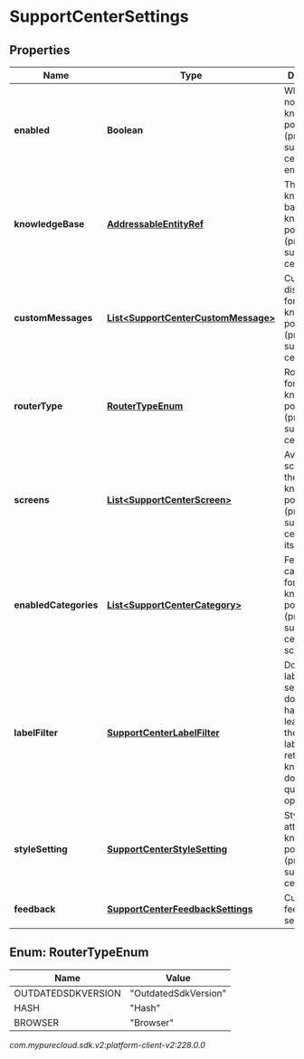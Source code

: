# SupportCenterSettings


## Properties

| Name | Type | Description | Notes |
| ------------ | ------------- | ------------- | ------------- |
| **enabled** | **Boolean** | Whether or not knowledge portal (previously support center) is enabled |  |
| **knowledgeBase** | [**AddressableEntityRef**](AddressableEntityRef) | The knowledge base for knowledge portal (previously support center) |  |
| **customMessages** | [**List&lt;SupportCenterCustomMessage&gt;**](SupportCenterCustomMessage) | Customizable display texts for knowledge portal (previously support center) |  [optional] |
| **routerType** | [**RouterTypeEnum**](#Enum--RouterTypeEnum) | Router type for knowledge portal (previously support center) |  [optional] |
| **screens** | [**List&lt;SupportCenterScreen&gt;**](SupportCenterScreen) | Available screens for the knowledge portal (previously support center) with its modules |  |
| **enabledCategories** | [**List&lt;SupportCenterCategory&gt;**](SupportCenterCategory) | Featured categories for knowledge portal (previously support center) home screen |  |
| **labelFilter** | [**SupportCenterLabelFilter**](SupportCenterLabelFilter) | Document label filter. If set, only documents having at least one of the specified labels will be returned by knowledge document query operations. |  [optional] |
| **styleSetting** | [**SupportCenterStyleSetting**](SupportCenterStyleSetting) | Style attributes for knowledge portal (previously support center) |  |
| **feedback** | [**SupportCenterFeedbackSettings**](SupportCenterFeedbackSettings) | Customer feedback settings |  [optional] |


## Enum: RouterTypeEnum

| Name | Value |
| ---- | ----- |
| OUTDATEDSDKVERSION | &quot;OutdatedSdkVersion&quot; | 
| HASH | &quot;Hash&quot; | 
| BROWSER | &quot;Browser&quot; | 




_com.mypurecloud.sdk.v2:platform-client-v2:228.0.0_
